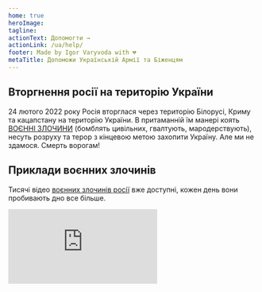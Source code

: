 ```yaml
---
home: true
heroImage:
tagline:
actionText: Допомогти →
actionLink: /ua/help/
footer: Made by Igor Varyvoda with 💔
metaTitle: Допоможи Українській Армії та Біженцям
---
```

## Вторгнення росії на територію України
24 лютого 2022 року Росія вторглася через територію Білорусі, Криму та кацапстану на територію України. В притаманній їм манері коять <a href="https://www.nurnberg2022.org/en">ВОЄННІ ЗЛОЧИНИ</a> (бомблять цивільних, гвалтують, мародерствують), несуть розруху та терор з кінцевою метою захопити Україну. Але ми не здамося. Смерть ворогам!
## Приклади воєнних злочинів
Тисячі відео <a href="https://www.nurnberg2022.org/en">воєнних злочинів росії</a> вже доступні, кожен день вони пробивають дно все більше.
<div class="video-container">
<iframe src="https://www.youtube.com/embed/YNW748pG0Nw" title="YouTube video player" frameborder="0" allow="accelerometer; autoplay; clipboard-write; encrypted-media; gyroscope; picture-in-picture" allowfullscreen></iframe>
</div>
